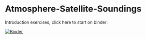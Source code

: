 # Atmosphere-Satellite-Soundings
 Introduction exercises, click here to start on binder:
 
[![Binder](https://mybinder.org/badge_logo.svg)](https://hub-binder.mybinder.ovh/user/suhybsalama-atm-llite-soundings-ynrkajko/doc/tree/get_standard_ATM.ipynb)
